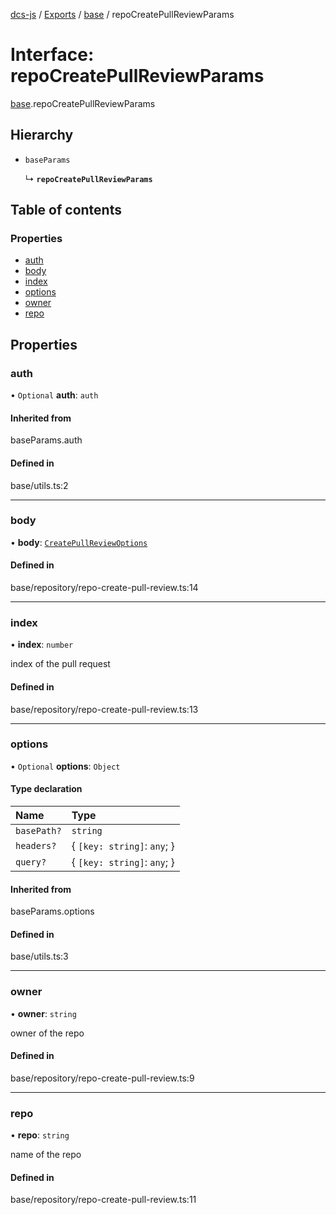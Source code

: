 [dcs-js](../README.md) / [Exports](../modules.md) / [base](../modules/base.md) / repoCreatePullReviewParams

# Interface: repoCreatePullReviewParams

[base](../modules/base.md).repoCreatePullReviewParams

## Hierarchy

- `baseParams`

  ↳ **`repoCreatePullReviewParams`**

## Table of contents

### Properties

- [auth](base.repoCreatePullReviewParams.md#auth)
- [body](base.repoCreatePullReviewParams.md#body)
- [index](base.repoCreatePullReviewParams.md#index)
- [options](base.repoCreatePullReviewParams.md#options)
- [owner](base.repoCreatePullReviewParams.md#owner)
- [repo](base.repoCreatePullReviewParams.md#repo)

## Properties

### <a id="auth" name="auth"></a> auth

• `Optional` **auth**: `auth`

#### Inherited from

baseParams.auth

#### Defined in

base/utils.ts:2

___

### <a id="body" name="body"></a> body

• **body**: [`CreatePullReviewOptions`](base.CreatePullReviewOptions.md)

#### Defined in

base/repository/repo-create-pull-review.ts:14

___

### <a id="index" name="index"></a> index

• **index**: `number`

index of the pull request

#### Defined in

base/repository/repo-create-pull-review.ts:13

___

### <a id="options" name="options"></a> options

• `Optional` **options**: `Object`

#### Type declaration

| Name | Type |
| :------ | :------ |
| `basePath?` | `string` |
| `headers?` | { `[key: string]`: `any`;  } |
| `query?` | { `[key: string]`: `any`;  } |

#### Inherited from

baseParams.options

#### Defined in

base/utils.ts:3

___

### <a id="owner" name="owner"></a> owner

• **owner**: `string`

owner of the repo

#### Defined in

base/repository/repo-create-pull-review.ts:9

___

### <a id="repo" name="repo"></a> repo

• **repo**: `string`

name of the repo

#### Defined in

base/repository/repo-create-pull-review.ts:11
